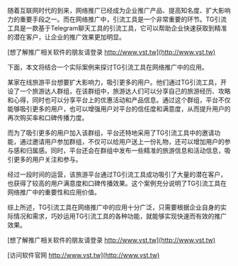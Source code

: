 随着互联网时代的到来，网络推广已经成为企业推广产品、提高知名度、扩大影响力的重要手段之一。而在网络推广中，引流工具是一个非常重要的环节。TG引流工具是一款基于Telegram聊天工具的引流工具，它可以帮助企业快速获取到精准的潜在客户，让企业的推广效果更加明显。

[想了解推广相关软件的朋友请登录 http://www.vst.tw](http://www.vst.tw)

下面，本文将结合一个实际案例来探讨TG引流工具在网络推广中的应用。

某家在线旅游平台想要扩大影响力，吸引更多的用户。他们通过TG引流工具，开设了一个旅游达人群组，在该群组中，旅游达人们可以分享自己的旅游经历、攻略和心得，同时也可以分享平台上的优惠活动和产品信息。通过这个群组，平台不仅能够吸引更多的用户，也可以增强用户对平台的信任度和满意度，从而提升用户的再次购买率和口碑传播力度。

而为了吸引更多的用户加入该群组，平台还特地采用了TG引流工具中的邀请功能，通过邀请用户参加群组，不仅可以给用户送上一份礼物，还可以增加用户的参与感和归属感。同时，平台还会在群组中发布一些精准的旅游信息和活动信息，吸引更多的用户关注和参与。

经过一段时间的运营，该旅游平台通过TG引流工具成功吸引了大量的潜在客户，也获得了较高的用户满意度和口碑传播效果。这个案例充分说明了TG引流工具在网络推广中的重要性和应用价值。

综上所述，TG引流工具在网络推广中的应用十分广泛，只需要根据企业自身的实际情况和需求，巧妙运用TG引流工具的各种功能，就能够实现快速而有效的推广效果。

[想了解推广相关软件的朋友请登录 http://www.vst.tw](http://www.vst.tw)


[访问软件官网 http://www.vst.tw](http://www.vst.tw)
